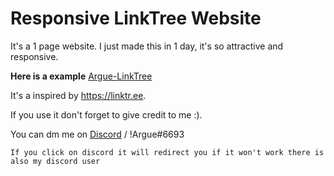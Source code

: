 # Responsive LinkTree Website 

It's a 1 page website. I just made this in 1 day, it's so attractive and responsive.

**Here is a example** [Argue-LinkTree](https://wonderful-belekoy-92782b.netlify.app/)

It's a inspired by https://linktr.ee.

If you use it don't forget to give credit to me :).

You can dm me on [Discord](https://discordapp.com/users/842978764690030593) / !Argue#6693 

`If you click on discord it will redirect you if it won't work there is also my discord user`
